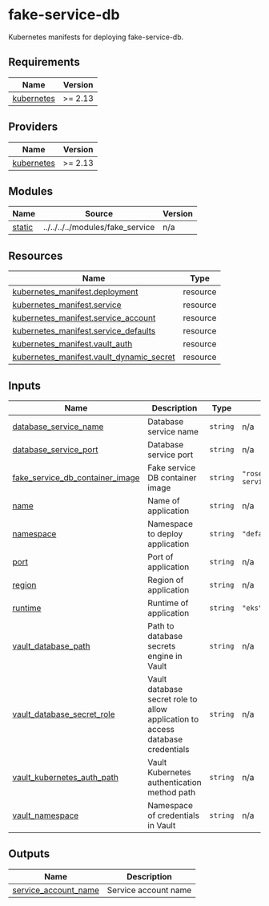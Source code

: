 # fake-service-db

Kubernetes manifests for deploying fake-service-db.

## Requirements

| Name | Version |
|------|---------|
| <a name="requirement_kubernetes"></a> [kubernetes](#requirement\_kubernetes) | >= 2.13 |

## Providers

| Name | Version |
|------|---------|
| <a name="provider_kubernetes"></a> [kubernetes](#provider\_kubernetes) | >= 2.13 |

## Modules

| Name | Source | Version |
|------|--------|---------|
| <a name="module_static"></a> [static](#module\_static) | ../../../../modules/fake_service | n/a |

## Resources

| Name | Type |
|------|------|
| [kubernetes_manifest.deployment](https://registry.terraform.io/providers/hashicorp/kubernetes/latest/docs/resources/manifest) | resource |
| [kubernetes_manifest.service](https://registry.terraform.io/providers/hashicorp/kubernetes/latest/docs/resources/manifest) | resource |
| [kubernetes_manifest.service_account](https://registry.terraform.io/providers/hashicorp/kubernetes/latest/docs/resources/manifest) | resource |
| [kubernetes_manifest.service_defaults](https://registry.terraform.io/providers/hashicorp/kubernetes/latest/docs/resources/manifest) | resource |
| [kubernetes_manifest.vault_auth](https://registry.terraform.io/providers/hashicorp/kubernetes/latest/docs/resources/manifest) | resource |
| [kubernetes_manifest.vault_dynamic_secret](https://registry.terraform.io/providers/hashicorp/kubernetes/latest/docs/resources/manifest) | resource |

## Inputs

| Name | Description | Type | Default | Required |
|------|-------------|------|---------|:--------:|
| <a name="input_database_service_name"></a> [database\_service\_name](#input\_database\_service\_name) | Database service name | `string` | n/a | yes |
| <a name="input_database_service_port"></a> [database\_service\_port](#input\_database\_service\_port) | Database service port | `string` | n/a | yes |
| <a name="input_fake_service_db_container_image"></a> [fake\_service\_db\_container\_image](#input\_fake\_service\_db\_container\_image) | Fake service DB container image | `string` | `"rosemarywang/fake-service-db:v0.0.4"` | no |
| <a name="input_name"></a> [name](#input\_name) | Name of application | `string` | n/a | yes |
| <a name="input_namespace"></a> [namespace](#input\_namespace) | Namespace to deploy application | `string` | `"default"` | no |
| <a name="input_port"></a> [port](#input\_port) | Port of application | `string` | n/a | yes |
| <a name="input_region"></a> [region](#input\_region) | Region of application | `string` | n/a | yes |
| <a name="input_runtime"></a> [runtime](#input\_runtime) | Runtime of application | `string` | `"eks"` | no |
| <a name="input_vault_database_path"></a> [vault\_database\_path](#input\_vault\_database\_path) | Path to database secrets engine in Vault | `string` | n/a | yes |
| <a name="input_vault_database_secret_role"></a> [vault\_database\_secret\_role](#input\_vault\_database\_secret\_role) | Vault database secret role to allow application to access database credentials | `string` | n/a | yes |
| <a name="input_vault_kubernetes_auth_path"></a> [vault\_kubernetes\_auth\_path](#input\_vault\_kubernetes\_auth\_path) | Vault Kubernetes authentication method path | `string` | n/a | yes |
| <a name="input_vault_namespace"></a> [vault\_namespace](#input\_vault\_namespace) | Namespace of credentials in Vault | `string` | n/a | yes |

## Outputs

| Name | Description |
|------|-------------|
| <a name="output_service_account_name"></a> [service\_account\_name](#output\_service\_account\_name) | Service account name |
